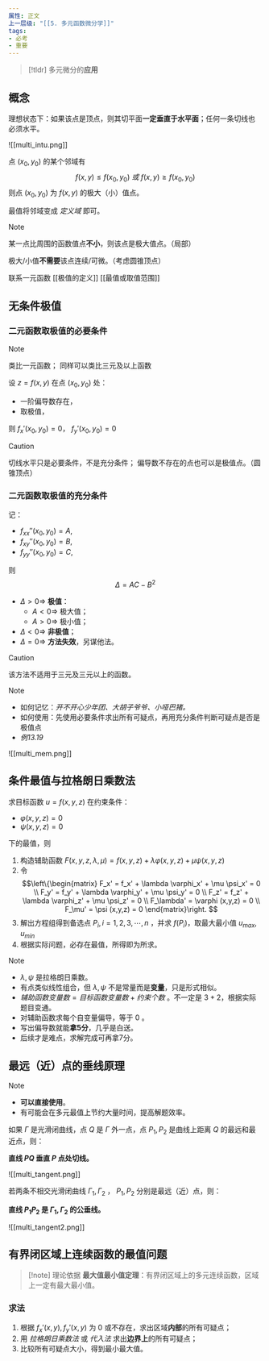 ```yaml
---
属性: 正文
上一层级: "[[5. 多元函数微分学]]"
tags:
- 必考
- 重要
---
```


> [!tldr] 
> 多元微分的**应用**

## 概念

理想状态下：如果该点是顶点，则其切平面**一定垂直于水平面**；任何一条切线也    必须水平。

![[multi_intu.png]]

点 $(x_{0}, y_{0})$ 的某个邻域有 $$f(x,y) \le f(x_{0},y_{0}) ~或~ f(x,y) \ge f(x_{0},y_{0})$$ 则点 $(x_{0},y_{0})$ 为 $f(x,y)$ 的极大（小）值点。

最值将邻域变成 *定义域* 即可。

> [!note] 
> 某一点比周围的函数值点**不小**，则该点是极大值点。（局部）
> 
> 极大/小值**不需要**该点连续/可微。（考虑圆锥顶点）
> 
> 联系一元函数 [[极值的定义]] [[最值或取值范围]]

## 无条件极值

### 二元函数取极值的必要条件

> [!note] 
> 类比一元函数；
> 同样可以类比三元及以上函数

设 $z = f(x,y)$ 在点 $(x_{0}, y_{0})$ 处：

- 一阶偏导数存在，
- 取极值，

则 $f_{x}'(x_{0},y_{0}) = 0$， $f_{y}'(x_{0},y_{0}) = 0$

> [!caution] 
> 切线水平只是必要条件，不是充分条件；
> 偏导数不存在的点也可以是极值点。（圆锥顶点）

### 二元函数取极值的充分条件

记：
- $f_{xx}''(x_{0},y_{0}) = A,$
- $f_{xy}''(x_{0},y_{0}) = B,$
- $f_{yy}''(x_{0},y_{0}) = C,$

则 $$\Delta = AC-B^{2}$$

- $\Delta > 0 \Rightarrow$ **极值**：
	- $A < 0 \Rightarrow$ 极大值；
	- $A > 0 \Rightarrow$ 极小值；
- $\Delta < 0 \Rightarrow$ **非极值**；
- $\Delta = 0 \Rightarrow$ **方法失效**，另谋他法。

> [!caution] 
> 该方法不适用于三元及三元以上的函数。 

> [!note] 
> - 如何记忆：*开不开心少年团、大胡子爷爷、小哑巴猪。*
> - 如何使用：先使用必要条件求出所有可疑点，再用充分条件判断可疑点是否是极值点
> - *例13.19*

![[multi_mem.png]]

## 条件最值与拉格朗日乘数法

求目标函数 $u = f(x,y,z)$ 在约束条件：

- $\varphi (x,y,z) = 0$
- $\psi (x,y,z) = 0$

下的最值，则

1. 构造辅助函数 $F(x,y,z,\lambda, \mu) = f(x,y,z) + \lambda \varphi (x,y,z) + \mu \psi (x,y,z)$
2. 令 
$$\left\{\begin{matrix}
F_x'  = f_x' + \lambda \varphi_x' + \mu \psi_x'  = 0 \\
F_y'  = f_y' + \lambda \varphi_y' + \mu \psi_y'  = 0 \\
F_z'  = f_z' + \lambda \varphi_z' + \mu \psi_z'  = 0 \\
F_\lambda'  = \varphi (x,y,z)  = 0 \\
F_\mu'  = \psi (x,y,z)  = 0
\end{matrix}\right.
$$
3. 解出方程组得到备选点 $P_{i}, i=1,2,3,\cdots,n$ ，并求 $f(P_{i})$，取最大最小值 $u_{max}, u_{min}$
4. 根据实际问题，必存在最值，所得即为所求。


> [!note]
> - $\lambda, \psi$ 是拉格朗日乘数。 
> - 有点类似线性组合，但 $\lambda, \psi$ 不是常量而是**变量**，只是形式相似。
> - $辅助函数变量数=目标函数变量数+约束个数$ 。不一定是 $3+2$，根据实际题目变通。
> - 对辅助函数求每个自变量偏导，等于 $0$ 。
> - 写出偏导数就能**拿5分**，几乎是白送。
> - 后续才是难点，求解完成可再拿7分。

## 最远（近）点的垂线原理

> [!note] 
> - **可以直接使用**。
> - 有可能会在多元最值上节约大量时间，提高解题效率。

如果 $\Gamma$ 是光滑闭曲线，点 $Q$ 是 $\Gamma$ 外一点，点 $P_{1}, P_{2}$ 是曲线上距离 $Q$ 的最远和最近点，则：

**直线 $PQ$ 垂直 $P$ 点处切线。**

![[multi_tangent.png]]

若两条不相交光滑闭曲线 $\Gamma_{1}, \Gamma_{2}$ ， $P_{1}, P_{2}$ 分别是最远（近）点，则：

**直线 $P_{1}P_{2}$ 是 $\Gamma_{1}, \Gamma_{2}$ 的公垂线。**

![[multi_tangent2.png]]

## 有界闭区域上连续函数的最值问题

>[!note] 理论依据
> **最大值最小值定理**：有界闭区域上的多元连续函数，区域上一定有最大最小值。

### 求法

1. 根据 $f_{x}'(x,y), f_{y}'(x,y)$ 为 $0$ 或不存在，求出区域**内部**的所有可疑点；
2. 用 *拉格朗日乘数法* 或 *代入法* 求出**边界上**的所有可疑点；
3. 比较所有可疑点大小，得到最小最大值。